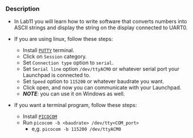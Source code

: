 ### Description

- In Lab11 you will learn how to write software that converts numbers into ASCII 
strings and display the string on the display connected to UART0.

- If you are using linux, follow these steps:
    - Install [`PUTTY`](https://www.putty.org/) terminal.
    - Click on `Session` category.
    - Set `Connection type` option to `serial`.
    - Set `Serial line` option `/dev/ttyACM0` or whatever serial port your 
Launchpad is connected to.
    - Set `Speed` option to `115200` or whatever baudrate you want.
    - Click open, and now you can communicate with your Launchpad.
    - ***NOTE***: you can use it on Windows as well.

- If you want a terminal program, follow these steps:
    - Install [`PICOCOM`](https://github.com/npat-efault/picocom)
    - Run `picocom -b <baudrate> /dev/tty<COM_port>`
        - e,g. `picocom -b 115200 /dev/ttyACM0`
